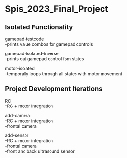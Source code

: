 # Spis_2023_Final_Project

## Isolated Functionality

gamepad-testcode  
  -prints value combos for gamepad controls  
  
gamepad-isolated-inverse  
  -prints out gamepad control fsm states  
  
motor-isolated  
  -temporally loops through all states with motor movement  



## Project Development Iterations

RC  
  -RC + motor integration  
  
add-camera  
  -RC + motor integration  
  -frontal camera  
  
add-sensor  
  -RC + motor integration  
  -frontal camera  
  -front and back ultrasound sensor  
